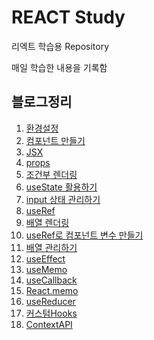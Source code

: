 # REACT Study

리엑트 학습용 Repository

매일 학습한 내용을 기록함


## 블로그정리
1. [환경설정](https://devrappers.tistory.com/48)
2. [컴포넌트 만들기](https://devrappers.tistory.com/49)
3. [JSX](https://devrappers.tistory.com/50)
4. [props](https://devrappers.tistory.com/51)
5. [조건부 렌더링](https://devrappers.tistory.com/52)
6. [useState 활용하기](https://devrappers.tistory.com/53)
7. [input 상태 관리하기](https://devrappers.tistory.com/54)
8. [useRef](https://devrappers.tistory.com/55)
9. [배열 렌더링](https://devrappers.tistory.com/56)
10. [useRef로 컴포넌트 변수 만들기](https://devrappers.tistory.com/57)
11. [배열 관리하기](https://devrappers.tistory.com/58)
12. [useEffect](https://devrappers.tistory.com/59)
13. [useMemo](https://devrappers.tistory.com/60)
14. [useCallback](https://devrappers.tistory.com/61)
15. [React.memo](https://devrappers.tistory.com/62)
16. [useReducer](https://devrappers.tistory.com/63)
17. [커스텀Hooks](https://devrappers.tistory.com/64)
18. [ContextAPI](https://devrappers.tistory.com/65)
